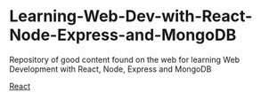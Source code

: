 # Learning-Web-Dev-with-React-Node-Express-and-MongoDB
Repository of good content found on the web for learning Web Development with React, Node, Express and MongoDB

[React](../React.md)
